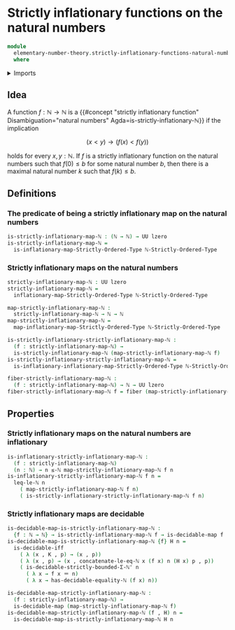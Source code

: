# Strictly inflationary functions on the natural numbers

```agda
module
  elementary-number-theory.strictly-inflationary-functions-natural-numbers
  where
```

<details><summary>Imports</summary>

```agda
open import elementary-number-theory.decidable-types
open import elementary-number-theory.equality-natural-numbers
open import elementary-number-theory.inequality-natural-numbers
open import elementary-number-theory.natural-numbers
open import elementary-number-theory.strict-inequality-natural-numbers

open import foundation.decidable-maps
open import foundation.decidable-types
open import foundation.dependent-pair-types
open import foundation.fibers-of-maps
open import foundation.identity-types
open import foundation.universe-levels

open import order-theory.inflationary-maps-strictly-ordered-types

open import univalent-combinatorics.dependent-pair-types
```

</details>

## Idea

A function $f : \mathbb{N} \to \mathbb{N}$ is a {{#concept "strictly inflationary function" Disambiguation="natural numbers" Agda=is-strictly-inflationary-ℕ}} if the implication

$$
  (x < y) \to (f(x) < f(y))
$$

holds for every $x,y:\mathbb{N}$. If $f$ is a strictly inflationary function on the natural numbers such that $f(0) \leq b$ for some natural number $b$, then there is a maximal natural number $k$ such that $f(k) \leq b$.

## Definitions

### The predicate of being a strictly inflationary map on the natural numbers

```agda
is-strictly-inflationary-map-ℕ : (ℕ → ℕ) → UU lzero
is-strictly-inflationary-map-ℕ =
  is-inflationary-map-Strictly-Ordered-Type ℕ-Strictly-Ordered-Type
```

### Strictly inflationary maps on the natural numbers

```agda
strictly-inflationary-map-ℕ : UU lzero
strictly-inflationary-map-ℕ =
  inflationary-map-Strictly-Ordered-Type ℕ-Strictly-Ordered-Type

map-strictly-inflationary-map-ℕ :
  strictly-inflationary-map-ℕ → ℕ → ℕ
map-strictly-inflationary-map-ℕ =
  map-inflationary-map-Strictly-Ordered-Type ℕ-Strictly-Ordered-Type

is-strictly-inflationary-strictly-inflationary-map-ℕ :
  (f : strictly-inflationary-map-ℕ) →
  is-strictly-inflationary-map-ℕ (map-strictly-inflationary-map-ℕ f)
is-strictly-inflationary-strictly-inflationary-map-ℕ =
  is-inflationary-inflationary-map-Strictly-Ordered-Type ℕ-Strictly-Ordered-Type

fiber-strictly-inflationary-map-ℕ :
  (f : strictly-inflationary-map-ℕ) → ℕ → UU lzero
fiber-strictly-inflationary-map-ℕ f = fiber (map-strictly-inflationary-map-ℕ f)
```

## Properties

### Strictly inflationary maps on the natural numbers are inflationary

```agda
is-inflationary-strictly-inflationary-map-ℕ :
  (f : strictly-inflationary-map-ℕ)
  (n : ℕ) → n ≤-ℕ map-strictly-inflationary-map-ℕ f n
is-inflationary-strictly-inflationary-map-ℕ f n =
  leq-le-ℕ n
    ( map-strictly-inflationary-map-ℕ f n)
    ( is-strictly-inflationary-strictly-inflationary-map-ℕ f n)
```

### Strictly inflationary maps are decidable

```agda
is-decidable-map-is-strictly-inflationary-map-ℕ :
  {f : ℕ → ℕ} → is-strictly-inflationary-map-ℕ f → is-decidable-map f
is-decidable-map-is-strictly-inflationary-map-ℕ {f} H n =
  is-decidable-iff
    ( λ (x , K , p) → (x , p))
    ( λ (x , p) → (x , concatenate-le-eq-ℕ x (f x) n (H x) p , p))
    ( is-decidable-strictly-bounded-Σ-ℕ' n
      ( λ x → f x ＝ n)
      ( λ x → has-decidable-equality-ℕ (f x) n))

is-decidable-map-strictly-inflationary-map-ℕ :
  (f : strictly-inflationary-map-ℕ) →
  is-decidable-map (map-strictly-inflationary-map-ℕ f)
is-decidable-map-strictly-inflationary-map-ℕ (f , H) n =
  is-decidable-map-is-strictly-inflationary-map-ℕ H n
```



